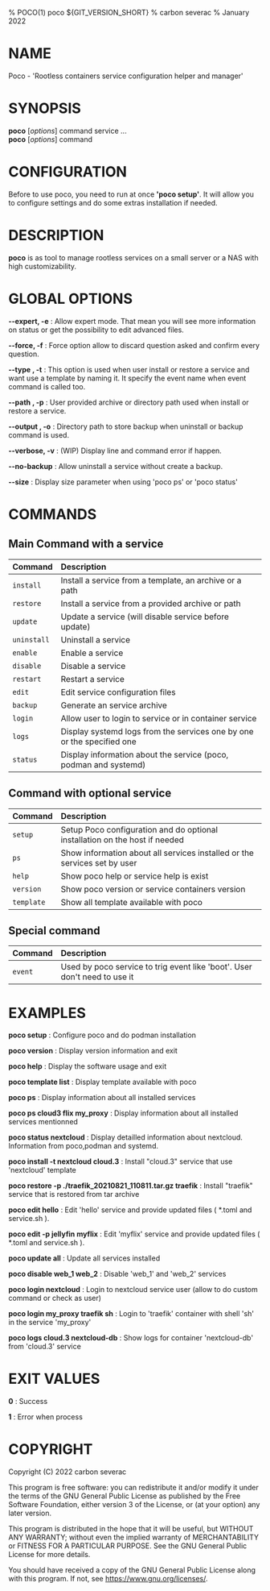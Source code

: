 % POCO(1) poco ${GIT_VERSION_SHORT}
% carbon severac
% January 2022

# NAME

Poco - 'Rootless containers service configuration helper and manager'

# SYNOPSIS

**poco** [*options*] command service ... \
**poco** [*options*] command

# CONFIGURATION

Before to use poco, you need to run at once **'poco setup'**. It will allow you to configure settings and do some
extras installation if needed.

# DESCRIPTION

**poco** is as tool to manage rootless services on a small server or a NAS with high customizability.

# GLOBAL OPTIONS

**\--expert, -e**
: Allow expert mode. That mean you will see more information on status or get the possibility to edit advanced files.

**\--force, -f**
: Force option allow to discard question asked and confirm every question.

**\--type , -t**
: This option is used when user install or restore a service and want use a template by naming it. It specify the event name when event command is called too.

**\--path , -p**
: User provided archive or directory path used when install or restore a service.

**\--output , -o**
: Directory path to store backup when uninstall or backup command is used.

**\--verbose, -v**
: (WIP) Display line and command error if happen.

**\--no-backup**
: Allow uninstall a service without create a backup.

**\--size**
: Display size parameter when using 'poco ps' or 'poco status'

# COMMANDS

## Main Command with a service

| Command     | Description                                                            |
| :---------- | :--------------------------------------------------------------------- |
| `install`   | Install a service from a template, an archive or a path                |
| `restore`   | Install a service from a provided archive or path                      |
| `update`    | Update a service (will disable service before update)                  |
| `uninstall` | Uninstall a service                                                    |
| `enable`    | Enable a service                                                       |
| `disable`   | Disable a service                                                      |
| `restart`   | Restart a service                                                      |
| `edit`      | Edit service configuration files                                       |
| `backup`    | Generate an service archive                                            |
| `login`     | Allow user to login to service or in container service                 |
| `logs`      | Display systemd logs from the services one by one or the specified one |
| `status`    | Display information about the service (poco, podman and systemd)       |

## Command with optional service

| Command    | Description                                                                 |
| :--------- | :-------------------------------------------------------------------------- |
| `setup`    | Setup Poco configuration and do optional installation on the host if needed |
| `ps`       | Show information about all services installed or the services set by user   |
| `help`     | Show poco help or service help is exist                                     |
| `version`  | Show poco version or service containers version                             |
| `template` | Show all template available with poco                                       |

## Special command

| Command | Description                                                               |
| :------ | :------------------------------------------------------------------------ |
| `event` | Used by poco service to trig event like 'boot'. User don't need to use it |

# EXAMPLES

**poco setup**
: Configure poco and do podman installation

**poco version**
: Display version information and exit

**poco help**
: Display the software usage and exit

**poco template list**
: Display template available with poco

**poco ps**
: Display information about all installed services

**poco ps cloud3 flix my_proxy**
: Display information about all installed services mentionned

**poco status nextcloud**
: Display detailled information about nextcloud. Information from poco,podman and systemd.

**poco install -t nextcloud cloud.3**
: Install "cloud.3" service that use 'nextcloud' template

**poco restore -p ./traefik_20210821_110811.tar.gz traefik**
: Install "traefik" service that is restored from tar archive

**poco edit hello**
: Edit 'hello' service and provide updated files ( \*.toml and service.sh ).

**poco edit -p jellyfin myflix**
: Edit 'myflix' service and provide updated files ( \*.toml and service.sh ).

**poco update all**
: Update all services installed

**poco disable web_1 web_2**
: Disable 'web_1' and 'web_2' services

**poco login nextcloud**
: Login to nextcloud service user (allow to do custom command or check as user)

**poco login my_proxy traefik sh**
: Login to 'traefik' container with shell 'sh' in the service 'my_proxy'

**poco logs cloud.3 nextcloud-db**
: Show logs for container 'nextcloud-db' from 'cloud.3' service

# EXIT VALUES

**0**
: Success

**1**
: Error when process

# COPYRIGHT

Copyright (C) 2022 carbon severac

This program is free software: you can redistribute it and/or modify
it under the terms of the GNU General Public License as published by
the Free Software Foundation, either version 3 of the License, or
(at your option) any later version.

This program is distributed in the hope that it will be useful,
but WITHOUT ANY WARRANTY; without even the implied warranty of
MERCHANTABILITY or FITNESS FOR A PARTICULAR PURPOSE.  See the
GNU General Public License for more details.

You should have received a copy of the GNU General Public License
along with this program.  If not, see <https://www.gnu.org/licenses/>.
